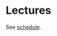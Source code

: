 # Lectures

See [schedule](index.md#schedule).

<!-- redirect is configured at https://app.readthedocs.org/dashboard/computing-in-context/redirects/ -->
